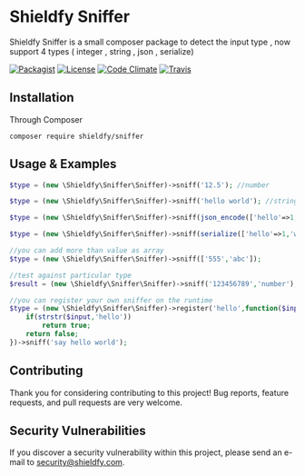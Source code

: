 # Shieldfy Sniffer

Shieldfy Sniffer is a small composer package to detect the input type , now support 4 types ( integer , string , json , serialize)

[![Packagist](https://img.shields.io/packagist/v/shieldfy/sniffer.svg?label=Packagist&style=flat-square)](https://packagist.org/packages/shieldfy/sniffer)
[![License](https://img.shields.io/packagist/l/shieldfy/sniffer.svg?label=License&style=flat-square)](https://github.com/shieldfy/sniffer/blob/master/LICENSE)
[![Code Climate](https://img.shields.io/codeclimate/github/shieldfy/sniffer.svg)](https://codeclimate.com/github/shieldfy/sniffer)
[![Travis](https://img.shields.io/travis/shieldfy/sniffer.svg)](https://travis-ci.org/shieldfy/sniffer)



## Installation

Through Composer

```
composer require shieldfy/sniffer
```


## Usage & Examples

```php
$type = (new \Shieldfy\Sniffer\Sniffer)->sniff('12.5'); //number

$type = (new \Shieldfy\Sniffer\Sniffer)->sniff('hello world'); //string

$type = (new \Shieldfy\Sniffer\Sniffer)->sniff(json_encode(['hello'=>1,'world'=>'!'])); //json

$type = (new \Shieldfy\Sniffer\Sniffer)->sniff(serialize(['hello'=>1,'world'=>'!'])); //serialize

//you can add more than value as array
$type = (new \Shieldfy\Sniffer\Sniffer)->sniff(['555','abc']);

//test against particular type
$result = (new \Shieldfy\Sniffer\Sniffer)->sniff('123456789','number'); //true

//you can register your own sniffer on the runtime
$type = (new \Shieldfy\Sniffer\Sniffer)->register('hello',function($input){
	if(strstr($input,'hello')) 
		return true;
	return false;
})->sniff('say hello world');

```

## Contributing 

Thank you for considering contributing to this project!
Bug reports, feature requests, and pull requests are very welcome.


## Security Vulnerabilities

If you discover a security vulnerability within this project, please send an e-mail to security@shieldfy.com.
